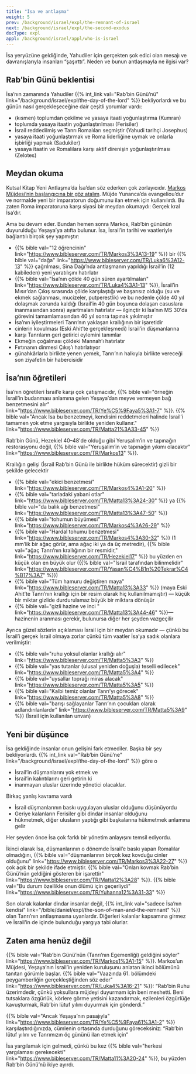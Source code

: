 ```yaml
---
title: "İsa ve antlaşma"
weight: 5
prev: /background/israel/expl/the-remnant-of-israel
next: /background/israel/expl/the-second-exodus
docType: expl
appl: /background/israel/appl/who-is-israel
---
```


İsa yeryüzüne geldiğinde, Yahudiler için gerçekten şok edici olan mesajı ve davranışlarıyla insanları “şaşırttı”. Neden ve bunun antlaşmayla ne ilgisi var?

## Rab’bin Günü beklentisi

<a name="b6b5"></a>
İsa’nın zamanında Yahudiler {{% int_link val="Rab’bin Günü’nü" link="/background/israel/expl/the-day-of-the-lord" %}} bekliyorlardı ve bu günün nasıl gerçekleşeceğine dair çeşitli yorumlar vardı:

- (kısmen) toplumdan çekilme ve yasaya itaati yoğunlaştırma (Kumran)
- toplumda yasaya itaatin yoğunlaştırılması (Ferisiler)
- İsrail reddedilmiş ve Tanrı Romalıları seçmiştir (Yahudi tarihçi Josephus)
- yasaya itaati yoğunlaştırmak ve Roma liderliğine uymak ve onlarla işbirliği yapmak (Sadukiler)
- yasaya itaatin ve Romalılara karşı aktif direnişin yoğunlaştırılması (Zelotes)

## Meydan okuma

<a name="1481"></a>
Kutsal Kitap Yeni Antlaşma’da İsa’dan söz ederken çok zorlayıcıdır. [Markos Müjdesi’nin başlangıcına bir göz atalım](https://biblehub.com/interlinear/mark/1-1.htm). Müjde Yunanca’da evangeliou’dur ve normalde yeni bir imparatorun doğumunu ilan etmek için kullanılırdı. Bu zaten Roma imparatoruna karşı siyasi bir meydan okumaydı: Gerçek kral İsa’dır.

Ama bu devam eder. Bundan hemen sonra Markos, Rab’bin gününün duyurulduğu Yeşaya’ya atıfta bulunur. İsa, İsrail’in tarihi ve vaatleriyle bağlantılı birçok şey yapmıştır:

- {{% bible val="12 öğrencinin" link="https://www.bibleserver.com/TR/Markos3%3A13-19" %}} bir {{% bible val="dağa" link="https://www.bibleserver.com/TR/Luka6%3A12-13" %}} çağrılması, Sina Dağı’nda antlaşmanın yapıldığı İsrail’in (12 kabileden) yeni yaratılışını hatırlatır
- {{% bible val="İsa’nın çölde 40 gün süren ayartılmaları" link="https://www.bibleserver.com/TR/Luka4%3A1-13" %}}, İsrail’in Mısır’dan Çıkış sırasında çölde karşılaştığı ve başarısız olduğu (su ve ekmek sağlanması, mucizeler, putperestlik) ve bu nedenle çölde 40 yıl dolaşmak zorunda kaldığı (İsrail’in 40 gün boyunca dolaşan casuslara inanmasından sonra) ayartmaları hatırlatır — ilginçtir ki İsa’nın MS 30'da görevini tamamlamasından 40 yıl sonra tapınak yıkılmıştır
- İsa’nın iyileştirmeleri Tanrı’nın yaklaşan krallığının bir işaretidir
- cinlerin kovulması (Eski Ahit’te gerçekleşmedi) İsrail’in düşmanlarına
- karşı Tanrıların geri getirici eylemini tanımlar
- Ekmeğin çoğalması çöldeki Mannah’ı hatırlatır
- Fırtınanın dinmesi Çıkış’ı hatırlatıyor
- günahkârlarla birlikte yenen yemek, Tanrı’nın halkıyla birlikte vereceği son ziyafetin bir habercisidir

## İsa’nın öğretileri

<a name="9f5f"></a>
İsa’nın öğretileri İsrail’e karşı çok çatışmacıdır, {{% bible val="örneğin İsrail’in budanması anlamına gelen Yeşaya’dan meyve vermeyen bağ benzetmesini alır" link="https://www.bibleserver.com/TR/Ye%C5%9Faya5%3A1-7" %}}. {{% bible val="Ancak İsa bu benzetmeyi, kendisini reddetmeleri halinde İsrail’i tamamen yok etme yargısıyla birlikte yeniden kullanır." link="https://www.bibleserver.com/TR/Matta21%3A33-45" %}}

Rab’bin Günü, Hezekiel 40–48'de olduğu gibi Yeruşalim’in ve tapınağın restorasyonu değil, {{% bible val="Yeruşalim’in ve tapınağın yıkımı olacaktır" link="https://www.bibleserver.com/TR/Markos13" %}}.

Krallığın gelişi (İsrail Rab’bin Günü ile birlikte hüküm sürecektir) gizli bir şekilde gelecektir

- {{% bible val="eki̇ci̇ benzetmesi̇" link="https://www.bibleserver.com/TR/Markos4%3A1-20" %}}
- {{% bible val="tarladaki yabani otlar" link="https://www.bibleserver.com/TR/Matta13%3A24-30" %}} ya {{% bible val="da balık ağı benzetmesi" link="https://www.bibleserver.com/TR/Matta13%3A47-50" %}}
- {{% bible val="tohumun büyümesi" link="https://www.bibleserver.com/TR/Markos4%3A26-29" %}}
- {{% bible val="Hardal tohumu benzetmesi" link="https://www.bibleserver.com/TR/Markos4%3A30-32" %}} (1 mm’lik bir ağaç görür, ama ağaç iki ya da üç metredir), {{% bible val="ağaç Tanrı’nın krallığının bir resmidir," link="https://www.bibleserver.com/TR/Hezekiel17" %}} bu yüzden en küçük olan en büyük olur ({{% bible val="İsrail tarafından bilinmelidir" link="https://www.bibleserver.com/TR/Yasan%C4%B1n%20Tekrar%C4%B17%3A7" %}})
- {{% bible val="Tüm hamuru değiştiren maya" link="https://www.bibleserver.com/TR/Matta13%3A33" %}} (maya Eski Ahit’te Tanrı’nın krallığı için bir resim olarak hiç kullanılmamıştır) — küçük bir miktar gizlide durdurulamaz büyük bir miktara dönüşür
- {{% bible val="gizli hazine ve inci " link="https://www.bibleserver.com/TR/Matta13%3A44-46" %}}— hazinenin aranması gerekir, bulunursa diğer her şeyden vazgeçilir

Ayrıca güzel sözlerin açıklaması İsrail için bir meydan okumadır — çünkü bu İsrail’i gerçek İsrail olmaya zorlar çünkü tüm vaatler İsa’ya sadık olanlara verilmiştir:

- {{% bible val="ruhu yoksul olanlar krallığı alır" link="https://www.bibleserver.com/TR/Matta5%3A3" %}}
- {{% bible val="yas tutanlar (ulusal yeniden doğuşla) teselli edilecek" link="https://www.bibleserver.com/TR/Matta5%3A4" %}}
- {{% bible val="uysallar toprağı miras alacak" link="https://www.bibleserver.com/TR/Matta5%3A5" %}}
- {{% bible val="Kalbi temiz olanlar Tanrı’yı görecek" link="https://www.bibleserver.com/TR/Matta5%3A8" %}}
- {{% bible val="barışı sağlayanlar Tanrı’nın çocukları olarak adlandırılanlardır" link="https://www.bibleserver.com/TR/Matta5%3A9" %}} (İsrail için kullanılan unvan)

## Yeni bir düşünce

<a name="177b"></a>
İsa geldiğinde insanlar onun gelişini fark etmediler. Başka bir şey bekliyorlardı. {{% int_link val="Rab’bin Günü’ne" link="/background/israel/expl/the-day-of-the-lord" %}} göre o

- İsrail’in düşmanlarını yok etmek ve
- İsrail’in kalıntılarını geri getirin ki
- inanmayan uluslar üzerinde yönetici olacaklar.

Birkaç yanlış kavrama vardı

- İsrail düşmanlarının baskı uygulayan uluslar olduğunu düşünüyordu
- Geriye kalanların Ferisiler gibi dindar insanlar olduğunu
- hükmetmek, diğer ulusların yaptığı gibi başkalarına hükmetmek anlamına gelir

Her şeyden önce İsa çok farklı bir yönetim anlayışını temsil ediyordu.

İkinci olarak İsa, düşmanlarının o dönemde İsrail’e baskı yapan Romalılar olmadığını, {{% bible val="düşmanlarının birçok kez kovduğu cinler olduğunu" link="https://www.bibleserver.com/TR/Markos3%3A22-27" %}} çok açık bir şekilde ifade etmiştir. {{% bible val="Onları kovmak Rab’bin Günü’nün geldiğini gösteren bir işarettir" link="https://www.bibleserver.com/TR/Matta12%3A28" %}}. {{% bible val="Bu durum özellikle onun ölümü için geçerliydi" link="https://www.bibleserver.com/TR/Yuhanna12%3A31-33" %}}

Son olarak kalanlar dindar insanlar değil, {{% int_link val="sadece İsa’nın kendisi" link="/bible/daniel/expl/the-son-of-man-and-the-remnant" %}} olan Tanrı’nın antlaşmasına uyanlardır. Diğerleri kalanlar kapsamına girmez ve İsrail’in de içinde bulunduğu yargıya tabi olurlar.

## Zaten ama henüz değil

<a name="1438"></a>
{{% bible val="Rab’bin Günü’nün (Tanrı’nın Egemenliği) geldiğini söyler" link="https://www.bibleserver.com/TR/Markos1%3A1-15" %}}. Markos’un Müjdesi, Yeşaya’nın İsrail’in yeniden kuruluşunu anlatan ikinci bölümünü tanıtan görümle başlar. {{% bible val="Vaazında 61. bölümdeki peygamberliğin gerçekleştiğinden söz eder" link="https://www.bibleserver.com/TR/Luka4%3A16-21" %}}: “Rab’bin Ruhu üzerimdedir, çünkü yoksullara müjdeyi duyurmam için beni meshetti. Beni tutsaklara özgürlük, körlere görme yetisini kazandırmak, ezilenleri özgürlüğe kavuşturmak, Rab’bin lütuf yılını duyurmak için gönderdi.”

{{% bible val="Ancak Yeşaya’nın pasajıyla" link="https://www.bibleserver.com/TR/Ye%C5%9Faya61%3A1-2" %}} karşılaştırdığınızda, cümlenin ortasında durduğunu göreceksiniz: “Rab’bin lütuf yılını ve Tanrımızın öç gününü ilan etmek için”

İsa yargılamak için gelmedi, çünkü bu kez {{% bible val="herkesi yargılaması gerekecekti" link="https://www.bibleserver.com/TR/Matta11%3A20-24" %}}, bu yüzden Rab’bin Günü’nü ikiye ayırdı.

